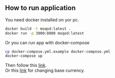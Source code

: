 
## How to run application

You need docker installed on yor pc.
```bash
docker build -t moqod:latest .
docker run -p 3000:8000 moqod:latest
```

Or you can run app with docker-compose

```bash
cp docker-compose.yml.example docker-compose.yml
docker-compose up
```

Then follow this [link](http://127.0.0.1:3000/rates/). \
Or this [link](http://127.0.0.1:3000/rates/RUB) for changing base currency.